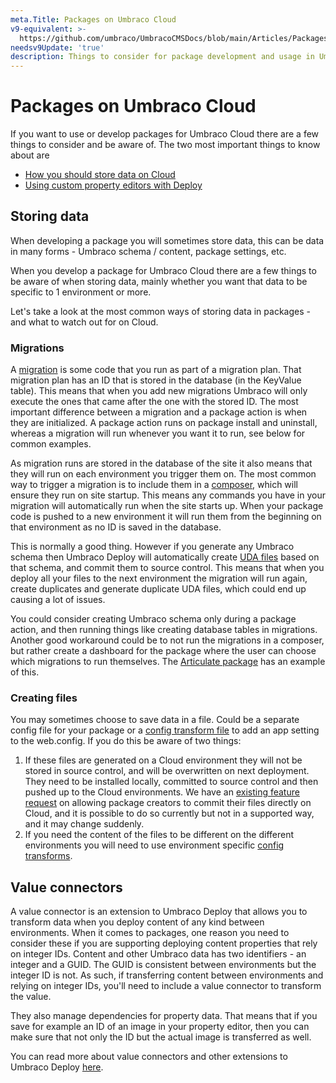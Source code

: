 ```yaml
---
meta.Title: Packages on Umbraco Cloud
v9-equivalent: >-
  https://github.com/umbraco/UmbracoCMSDocs/blob/main/Articles/Packages/packages-on-Umbraco-Cloud.md
needsv9Update: 'true'
description: Things to consider for package development and usage in Umbraco Cloud
---
```


# Packages on Umbraco Cloud

If you want to use or develop packages for Umbraco Cloud there are a few things to consider and be aware of. The two most important things to know about are

* [How you should store data on Cloud](packages-on-umbraco-cloud.md#storing-data)
* [Using custom property editors with Deploy](packages-on-umbraco-cloud.md#valueconnectors)

## Storing data

When developing a package you will sometimes store data, this can be data in many forms - Umbraco schema / content, package settings, etc.

When you develop a package for Umbraco Cloud there are a few things to be aware of when storing data, mainly whether you want that data to be specific to 1 environment or more.

Let's take a look at the most common ways of storing data in packages - and what to watch out for on Cloud.

### Migrations

A [migration](../database.md) is some code that you run as part of a migration plan. That migration plan has an ID that is stored in the database (in the KeyValue table). This means that when you add new migrations Umbraco will only execute the ones that came after the one with the stored ID. The most important difference between a migration and a package action is when they are initialized. A package action runs on package install and uninstall, whereas a migration will run whenever you want it to run, see below for common examples.

As migration runs are stored in the database of the site it also means that they will run on each environment you trigger them on. The most common way to trigger a migration is to include them in a [composer](../../implementation/composing.md), which will ensure they run on site startup. This means any commands you have in your migration will automatically run when the site starts up. When your package code is pushed to a new environment it will run them from the beginning on that environment as no ID is saved in the database.

This is normally a good thing. However if you generate any Umbraco schema then Umbraco Deploy will automatically create [UDA files](https://docs.umbraco.com/umbraco-cloud/set-up/power-tools/generating-uda-files#generate-uda-files-manually) based on that schema, and commit them to source control. This means that when you deploy all your files to the next environment the migration will run again, create duplicates and generate duplicate UDA files, which could end up causing a lot of issues.

You could consider creating Umbraco schema only during a package action, and then running things like creating database tables in migrations. Another good workaround could be to not run the migrations in a composer, but rather create a dashboard for the package where the user can choose which migrations to run themselves. The [Articulate package](https://github.com/Shazwazza/Articulate/blob/master/build/packageManifest.xml#L613) has an example of this.

### Creating files

You may sometimes choose to save data in a file. Could be a separate config file for your package or a [config transform file](https://docs.umbraco.com/umbraco-cloud/set-up/config-transforms) to add an app setting to the web.config. If you do this be aware of two things:

1. If these files are generated on a Cloud environment they will not be stored in source control, and will be overwritten on next deployment. They need to be installed locally, committed to source control and then pushed up to the Cloud environments. We have an [existing feature request](https://github.com/umbraco/Umbraco.Cloud.Issues/issues/33) on allowing package creators to commit their files directly on Cloud, and it is possible to do so currently but not in a supported way, and it may change suddenly.
2. If you need the content of the files to be different on the different environments you will need to use environment specific [config transforms](https://docs.umbraco.com/umbraco-cloud/set-up/config-transforms).

## Value connectors

A value connector is an extension to Umbraco Deploy that allows you to transform data when you deploy content of any kind between environments. When it comes to packages, one reason you need to consider these if you are supporting deploying content properties that rely on integer IDs. Content and other Umbraco data has two identifiers - an integer and a GUID. The GUID is consistent between environments but the integer ID is not. As such, if transferring content between environments and relying on integer IDs, you'll need to include a value connector to transform the value.

They also manage dependencies for property data. That means that if you save for example an ID of an image in your property editor, then you can make sure that not only the ID but the actual image is transferred as well.

You can read more about value connectors and other extensions to Umbraco Deploy [here](https://docs.umbraco.com/umbraco-deploy/v/10.deploy.latest/getting-started/extending).